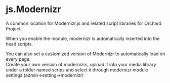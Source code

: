 js.Modernizr
=============

A common location for Modernizr.js and related script libraries for Orchard Project.

When you enable the module, modernizr is automatically inserted into the head scripts.

You can also set a customized version of Modernizr to automatically load on every page.<br>
Create your own version of modernizrs, upload it into your media library under a folder named scrips and select it through modernizr module settings (admin->setting->modernizr)
